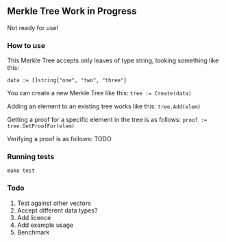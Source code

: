 ## Merkle Tree Work in Progress

Not ready for use!

### How to use

This Merkle Tree accepts only leaves of type string, looking something like
this:

`data := []string{"one", "two", "three"}`

You can create a new Merkle Tree like this:
`tree := Create(data)`

Adding an element to an existing tree works like this:
`tree.Add(elem)`

Getting a proof for a specific element in the tree is as follows:
`proof := tree.GetProofFor(elem)`

Verifying a proof is as follows:
TODO

### Running tests
`make test`

### Todo
1. Test against other vectors
2. Accept different data types?
3. Add licence
4. Add example usage
5. Benchmark

